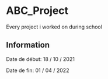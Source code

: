 # ABC_Project
Every project i worked on during school

## Information

Date de début: 18 / 10 / 2021

Date de fin: 01 / 04 / 2022